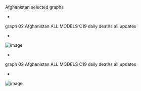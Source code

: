 Afghanistan selected graphs

*

graph 02 Afghanistan ALL MODELS C19 daily deaths all updates

*

![image](https://github.com/pourmalek/CovidLongitudinal/assets/30849720/501f058a-7a70-492f-8ec8-30f3d34024c2)

*

graph 02 Afghanistan ALL MODELS C19 daily deaths all updates

*

![image](https://github.com/pourmalek/CovidLongitudinal/assets/30849720/32bd7053-671f-4013-97b9-fbd443beecbb)




